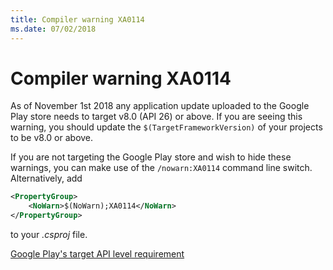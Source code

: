 ```yaml
---
title: Compiler warning XA0114
ms.date: 07/02/2018
---
```

# Compiler warning XA0114

As of November 1st 2018 any application update uploaded to the Google Play store
needs to target v8.0 (API 26) or above.  If you are seeing this warning, you
should update the `$(TargetFrameworkVersion)` of your projects to be v8.0 or
above.

If you are not targeting the Google Play store and wish to hide these warnings,
you can make use of the `/nowarn:XA0114` command line switch.  Alternatively,
add

```xml
<PropertyGroup>
    <NoWarn>$(NoWarn);XA0114</NoWarn>
</PropertyGroup>
```

to your *.csproj* file.

[Google Play's target API level requirement](https://developer.android.com/distribute/best-practices/develop/target-sdk)
